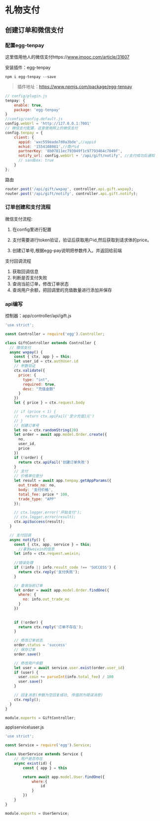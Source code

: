 # 礼物支付

## 创建订单和微信支付

### 配置egg-tenpay

这里借用他人的微信支付https://www.imooc.com/article/31607

安装插件：egg-tenpay

```
npm i egg-tenpay --save
```

> 插件地址：https://www.npmjs.com/package/egg-tenpay

```js
// config/plugin.js
tenpay: {
    enable: true,
    package: 'egg-tenpay'
}
//config/config.default.js
config.webUrl = 'http://127.0.0.1:7001'
// 微信支付配置，这里使用网上的微信支付
config.tenpay = {
    client: {
      appid: 'wxc559eade7d0a3bde',//appid
      mchid: '1554108981',//商户id
      partnerKey: '8b07811ec793049f1c97793464c7049f',
      notify_url: config.webUrl + '/api/gift/notify', //支付成功后通知
      // sandbox: true
    }
};
```

路由

```js
router.post('/api/gift/wxpay', controller.api.gift.wxpay);
router.post('/api/gift/notify', controller.api.gift.notify);
```

### 订单创建和支付流程

微信支付流程:

1. 在config里进行配置
2. 支付需要进行token验证，验证后获取用户id,然后获取到请求体的price。

3. 创建订单号,根据egg-pay说明把参数传入。并返回给前端

支付回调流程

1. 获取回调信息
2. 判断是否支付失败
3. 查询当前订单，修改订单状态
4. 查询用户余额，把回调里的充值数量进行添加并保存

### api编写

控制器：app/controller/api/gift.js

```js
'use strict';

const Controller = require('egg').Controller;

class GiftController extends Controller {
  // 微信支付
  async wxpay() {
    const { ctx, app } = this;
    let user_id = ctx.authUser.id
    // 参数验证
    ctx.validate({
      price: {
        type: "int",
        required: true,
        desc: "充值金额"
      }
    })
    let { price } = ctx.request.body

    // if (price < 1) {
    //   return ctx.apiFail('至少充值1元')
    // }
    // 创建订单号
    let no = ctx.randomString(20)
    let order = await app.model.Order.create({
      no,
      user_id,
      price
    })
    if (!order) {
      return ctx.apiFail('创建订单失败')
    }
    // 支付
    // 价格单位是分
    let result = await app.tenpay.getAppParams({
      out_trade_no: no,
      body: '支付价格',
      total_fee: price * 100,
      trade_type: "APP"
    });

    // ctx.logger.error('开始支付');
    // ctx.logger.error(result);
    ctx.apiSuccess(result);
  }

  // 支付回调
  async notify() {
    const { ctx, app, service } = this;
      //拿到weixin的信息
    let info = ctx.request.weixin;
	
    //错误处理
    if (!info || info.result_code !== 'SUCCESS') {
      return ctx.reply('支付失败');
    }

    // 查询当前订单
    let order = await app.model.Order.findOne({
      where: {
        no: info.out_trade_no
      }
    })
	
    
    if (!order) {
      return ctx.reply('订单不存在');
    }

    // 修改订单状态
    order.status = 'success'
    // 保存订单
    order.save()

    // 修改用户余额
    let user = await service.user.exist(order.user_id)
    if (user) {
      user.coin += parseInt(info.total_fee) / 100
      user.save()
    }

    // 回复消息(参数为空回复成功, 传值则为错误消息)
    ctx.reply();
  }
}

module.exports = GiftController;

```

app\service\user.js

```js
'use strict';

const Service = require('egg').Service;

class UserService extends Service {
    // 用户是否存在
    async exist(id) {
        const { app } = this

        return await app.model.User.findOne({
            where:{
                id
            }
        })
    }
}

module.exports = UserService;
```
